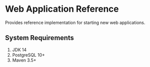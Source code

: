 # Web Application Reference
Provides reference implementation for starting new web applications.

## System Requirements

1. JDK 14
2. PostgreSQL 10+
3. Maven 3.5+
